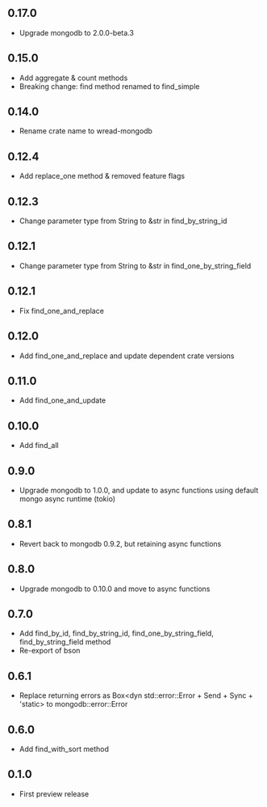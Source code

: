 ## 0.17.0

* Upgrade mongodb to 2.0.0-beta.3

## 0.15.0

* Add aggregate & count methods
* Breaking change: find method renamed to find_simple

## 0.14.0

* Rename crate name to wread-mongodb

## 0.12.4

* Add replace_one method & removed feature flags

## 0.12.3

* Change parameter type from String to &str in find_by_string_id

## 0.12.1

* Change parameter type from String to &str in find_one_by_string_field

## 0.12.1

* Fix find_one_and_replace

## 0.12.0

* Add find_one_and_replace and update dependent crate versions

## 0.11.0

* Add find_one_and_update

## 0.10.0

* Add find_all

## 0.9.0

* Upgrade mongodb to 1.0.0, and update to async functions using default mongo async runtime (tokio)

## 0.8.1

* Revert back to mongodb 0.9.2, but retaining async functions

## 0.8.0

* Upgrade mongodb to 0.10.0 and move to async functions

## 0.7.0

* Add find_by_id, find_by_string_id, find_one_by_string_field, find_by_string_field method
* Re-export of bson

## 0.6.1

* Replace returning errors as Box<dyn std::error::Error + Send + Sync + 'static> to mongodb::error::Error

## 0.6.0

* Add find_with_sort method

## 0.1.0

* First preview release